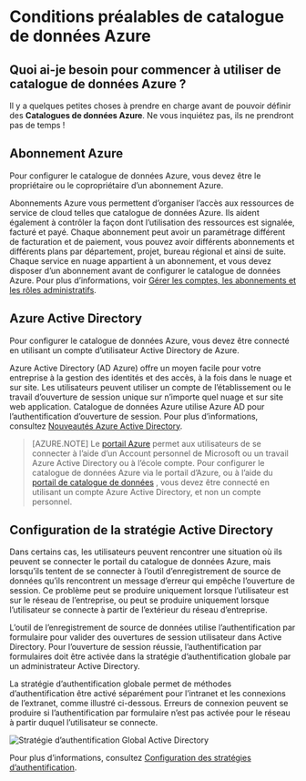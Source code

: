 <properties
   pageTitle="Conditions préalables de catalogue de données Azure | Microsoft Azure"
   description="Azure prérequis du catalogue de données - ce qu’il faut commencer avec le catalogue de données Azure."
   services="data-catalog"
   documentationCenter=""
   authors="steelanddata"
   manager="NA"
   editor=""
   tags=""/>
<tags
   ms.service="data-catalog"
   ms.devlang="NA"
   ms.topic="article"
   ms.tgt_pltfrm="NA"
   ms.workload="data-catalog"
   ms.date="09/21/2016"
   ms.author="maroche"/>

# <a name="azure-data-catalog-prerequisites"></a>Conditions préalables de catalogue de données Azure

## <a name="what-do-i-need-to-get-started-with-azure-data-catalog"></a>Quoi ai-je besoin pour commencer à utiliser de catalogue de données Azure ?

Il y a quelques petites choses à prendre en charge avant de pouvoir définir des **Catalogues de données Azure**. Ne vous inquiétez pas, ils ne prendront pas de temps !

## <a name="azure-subscription"></a>Abonnement Azure
Pour configurer le catalogue de données Azure, vous devez être le propriétaire ou le copropriétaire d’un abonnement Azure.

Abonnements Azure vous permettent d’organiser l’accès aux ressources de service de cloud telles que catalogue de données Azure. Ils aident également à contrôler la façon dont l’utilisation des ressources est signalée, facturé et payé. Chaque abonnement peut avoir un paramétrage différent de facturation et de paiement, vous pouvez avoir différents abonnements et différents plans par département, projet, bureau régional et ainsi de suite. Chaque service en nuage appartient à un abonnement, et vous devez disposer d’un abonnement avant de configurer le catalogue de données Azure. Pour plus d’informations, voir [Gérer les comptes, les abonnements et les rôles administratifs](../active-directory/active-directory-assign-admin-roles.md).

## <a name="azure-active-directory"></a>Azure Active Directory
Pour configurer le catalogue de données Azure, vous devez être connecté en utilisant un compte d’utilisateur Active Directory de Azure.

Azure Active Directory (AD Azure) offre un moyen facile pour votre entreprise à la gestion des identités et des accès, à la fois dans le nuage et sur site. Les utilisateurs peuvent utiliser un compte de l’établissement ou le travail d’ouverture de session unique sur n’importe quel nuage et sur site web application. Catalogue de données Azure utilise Azure AD pour l’authentification d’ouverture de session. Pour plus d’informations, consultez [Nouveautés Azure Active Directory](../active-directory/active-directory-whatis.md).

> [AZURE.NOTE] Le [portail Azure](http://portal.azure.com/) permet aux utilisateurs de se connecter à l’aide d’un Account personnel de Microsoft ou un travail Azure Active Directory ou à l’école compte. Pour configurer le catalogue de données Azure via le portail d’Azure, ou à l’aide du [portail de catalogue de données](http://www.azuredatacatalog.com) , vous devez être connecté en utilisant un compte Azure Active Directory, et non un compte personnel.

## <a name="active-directory-policy-configuration"></a>Configuration de la stratégie Active Directory

Dans certains cas, les utilisateurs peuvent rencontrer une situation où ils peuvent se connecter le portail du catalogue de données Azure, mais lorsqu’ils tentent de se connecter à l’outil d’enregistrement de source de données qu’ils rencontrent un message d’erreur qui empêche l’ouverture de session. Ce problème peut se produire uniquement lorsque l’utilisateur est sur le réseau de l’entreprise, ou peut se produire uniquement lorsque l’utilisateur se connecte à partir de l’extérieur du réseau d’entreprise.

L’outil de l’enregistrement de source de données utilise l’authentification par formulaire pour valider des ouvertures de session utilisateur dans Active Directory. Pour l’ouverture de session réussie, l’authentification par formulaires doit être activée dans la stratégie d’authentification globale par un administrateur Active Directory.

La stratégie d’authentification globale permet de méthodes d’authentification être activé séparément pour l’intranet et les connexions de l’extranet, comme illustré ci-dessous. Erreurs de connexion peuvent se produire si l’authentification par formulaire n’est pas activée pour le réseau à partir duquel l’utilisateur se connecte.

 ![Stratégie d’authentification Global Active Directory](./media/data-catalog-prerequisites/global-auth-policy.png)

Pour plus d’informations, consultez [Configuration des stratégies d’authentification](https://technet.microsoft.com/library/dn486781.aspx).
